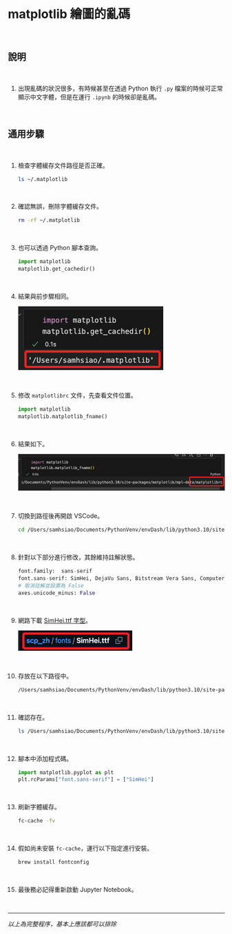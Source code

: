 # matplotlib 繪圖的亂碼

<br>

## 說明

<br>

1. 出現亂碼的狀況很多，有時候甚至在透過 Python 執行 `.py` 檔案的時候可正常顯示中文字體，但是在運行 `.ipynb` 的時候卻是亂碼。

<br>

## 通用步驟

<br>

1. 檢查字體緩存文件路徑是否正確。

    ```bash
    ls ~/.matplotlib
    ```

<br>

2. 確認無誤，刪除字體緩存文件。

    ```bash
    rm -rf ~/.matplotlib
    ```

<br>

3. 也可以透過 Python 腳本查詢。

    ```python
    import matplotlib
    matplotlib.get_cachedir()
    ```

<br>

4. 結果與前步驟相同。

    ![](images/img_09.png)

<br>

5. 修改 `matplotlibrc` 文件，先查看文件位置。

    ```python
    import matplotlib
    matplotlib.matplotlib_fname()
    ```

<br>

6. 結果如下。

    ![](images/img_10.png)

<br>

7. 切換到路徑後再開啟 VSCode。

    ```bash
    cd /Users/samhsiao/Documents/PythonVenv/envDash/lib/python3.10/site-packages/matplotlib/mpl-data/ && code .
    ```
<br>

8. 針對以下部分進行修改，其餘維持註解狀態。

    ```python
    font.family:  sans-serif
    font.sans-serif: SimHei, DejaVu Sans, Bitstream Vera Sans, Computer Modern Sans Serif, Lucida Grande, Verdana, Geneva, Lucid, Arial, Helvetica, Avant Garde, sans-serif
    # 取消註解並設置為 False
    axes.unicode_minus: False
    ```

<br>

9. 網路下載 [SimHei.ttf 字型](https://github.com/StellarCN/scp_zh/blob/master/fonts/SimHei.ttf)。

    ![](images/img_11.png)

<br>

10. 存放在以下路徑中。
    
    ```bash
    /Users/samhsiao/Documents/PythonVenv/envDash/lib/python3.10/site-packages/matplotlib/mpl-data/fonts/ttf/
    ```

<br>

11. 確認存在。

    ```bash
    ls /Users/samhsiao/Documents/PythonVenv/envDash/lib/python3.10/site-packages/matplotlib/mpl-data/fonts/ttf/SimHei.ttf
    ```

<br>

12. 腳本中添加程式碼。

    ```python
    import matplotlib.pyplot as plt
    plt.rcParams["font.sans-serif"] = ["SimHei"]
    ```

<br>

13. 刷新字體緩存。

    ```bash
    fc-cache -fv
    ```

<br>

14. 假如尚未安裝 `fc-cache`，運行以下指定進行安裝。

    ```bash
    brew install fontconfig
    ```

<br>

15. 最後務必記得重新啟動 Jupyter Notebook。

<br>

___

_以上為完整程序，基本上應該都可以排除_